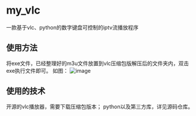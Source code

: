 # my_vlc
一款基于vlc、python的数字键盘可控制的iptv流播放程序


## 使用方法
将exe文件，已经整理好的m3u文件放置到vlc压缩包版解压后的文件夹内，双击exe执行文件即可。
如图：
![image](https://github.com/user-attachments/assets/de3d8ea8-0860-41d1-97f1-f7f38b9ec271)



## 使用的技术
开源的vlc播放器，需要下载压缩包版本；
python以及第三方库，详见源码仓库。
